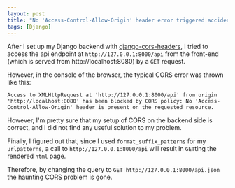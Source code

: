 ```yaml
---
layout: post
title: "No 'Access-Control-Allow-Origin' header error triggered accidentally when using format_suffix_patterns in Django REST framework"
tags: [Django]
---
```


After I set up my Django backend with [django-cors-headers](https://github.com/ottoyiu/django-cors-headers),
I tried to access the api endpoint at `http://127.0.0.1:8000/api` 
from the front-end (which is served from http://localhost:8080)
by a `GET` request.

However, in the console of the browser, the typical CORS error was thrown like this:

```
Access to XMLHttpRequest at 'http://127.0.0.1:8000/api' from origin 'http://localhost:8080' has been blocked by CORS policy: No 'Access-Control-Allow-Origin' header is present on the requested resource.
```

However, I'm pretty sure that my setup of CORS on the backend side is correct, 
and I did not find any useful solution to my problem.

Finally, I figured out that, since I used `format_suffix_patterns` for my `urlpatterns`,
a call to `http://127.0.0.1:8000/api` will result in `GET`ting the rendered `html` page.

Therefore, by changing the query to `GET http://127.0.0.1:8000/api.json` 
the haunting CORS problem is gone.
